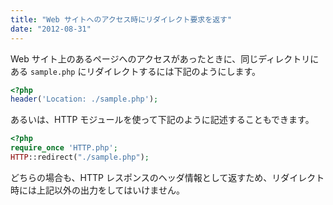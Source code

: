 ```yaml
---
title: "Web サイトへのアクセス時にリダイレクト要求を返す"
date: "2012-08-31"
---
```


Web サイト上のあるページへのアクセスがあったときに、同じディレクトリにある `sample.php` にリダイレクトするには下記のようにします。

~~~ php
<?php
header('Location: ./sample.php');
~~~

あるいは、HTTP モジュールを使って下記のように記述することもできます。

~~~ php
<?php
require_once 'HTTP.php';
HTTP::redirect("./sample.php");
~~~

どちらの場合も、HTTP レスポンスのヘッダ情報として返すため、リダイレクト時には上記以外の出力をしてはいけません。


